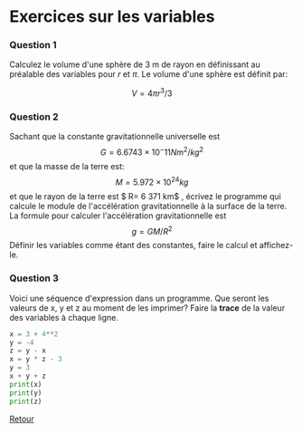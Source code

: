 # Exercices sur les variables

### Question 1
Calculez le volume d'une sphère de 3 m de rayon en définissant au préalable des variables pour *r* et $\pi$. Le volume d'une sphère est définit par:

$$
V=4\pi r^3/3 
$$


### Question 2
Sachant que la constante gravitationnelle universelle est
$$
G=6.6743 \times 10^-11 Nm^2/kg^2
$$
et que la masse de la terre est: 
$$
M = 5.972 \times 10^24 kg
$$
et que le rayon de la terre est $ R=  6 371 km$ , écrivez le programme qui calcule le module de l'accélération gravitationnelle à la surface de la terre. La formule pour calculer l'accélération gravitationnelle est 
$$
g = GM/R^2
$$
Définir les variables comme étant des constantes, faire le calcul et affichez-le.


### Question 3
Voici une séquence d'expression dans un programme. Que seront les valeurs de x, y et z au moment de les imprimer? Faire la **trace** de la valeur des variables à chaque ligne.

```py
x = 3 + 4**2
y = -4
z = y - x
x = y * z - 3
y = 3
x + y + z
print(x)
print(y)
print(z)
```

[Retour](01-Rappels.md#Organisation_des_données)